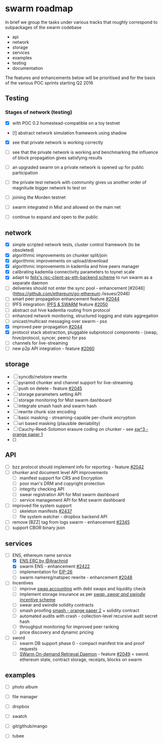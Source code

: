 # swarm roadmap 

In brief we group the tasks under various tracks that roughly correspond to subpackages of the swarm codebase

* api
* network
* storage
* services
* examples
* testing
* documentation

The features and enhancements below will be prioritised and for the basis of the various POC sprints starting Q2 2016

## Testing

### Stages of network (testing)

* [x] with POC 0.2 homestead-compatible on a toy testnet 
* [!] abstract network simulation framework using shadow
* [x] see that private network is working correctly
* [ ] see that the private network is working and benchmarking the influence of block propagation gives satisfying results
* [ ] an upgraded swarm on a private network is opened up for public participation
* [ ] the private test network with community gives us another order of magnitude bigger network to test on
* [ ] joining the Morden testnet
* [ ] swarm integrated in Mist and allowed on the main net
* [ ] continue to expand and open to the public



## network

* [x] simple scripted network tests, cluster control framework (to be obsoleted)
* [x] algorithmic improvements on chunker split/join
* [x] algorithmic improvements on upload/download
* [x] algorithmic improvements in kademlia and hive peers manager 
* [x] calibrating kademlia connectivity parameters to toynet scale
* [x] adapt to [felix's rpc-client-as-eth-backend scheme](http://twurst.com/articles/geth-1.5-api.html) to run swarm as a separate daemon 
* [ ] deliveries should not enter the sync pool - enhancement [#2046](https://github.com/ethereum/go-ethereum /issues/2046)
* [ ] smart peer propagation enhancement feature [#2044](https://github.com/ethereum/go-ethereum/issues/2044)
* [ ] IPFS integration: [IPFS & SWARM](https://github.com/ethereum/go-ethereum/wiki/IPFS-&-SWARM)  feature [#2050](https://github.com/ethereum/go-ethereum/issues/2050)
* [ ] abstract out hive kademlia  routing from protocol
* [ ] enhanced network monitoring, structured logging and stats aggregation
* [ ] unicast/multicast messaging over swarm - pss 
* [x] improved peer propagation [#2044](https://github.com/ethereum/go-ethereum/issues/2044)
* [x] protocol stack abstraction, pluggable subprotocol components - (swap, hive/protocol, syncer, peers) for pss
* [ ] channels for live-streaming 
* [ ] new p2p API integration - feature [#2060](https://github.com/ethereum/go-ethereum/issues/2060)

## storage
* [ ] syncdb/netstore rewrite
* [ ] pyramid chunker and channel support for live-streaming
* [ ] push on delete - feature [#2045](https://github.com/ethereum/go-ethereum/issues/2045)
* [ ] storage parameters setting API
* [ ] storage monitoring  for Mist swarm dashboard
* [ ] integrate smash hash and swarm hash
* [ ] rewrite chunk size encoding
* [ ] basic masking - streaming-capable per-chunk encryption 
* [ ] uri based masking (plausible deniability)
* [ ] Cauchy-Reed-Solomon erasure coding on chunker - see [sw^3 - orange paper 1](http://swarm-gateways.net/bzz:/swarm/ethersphere/orange-papers/1/sw^3.pdf)
* [ ] 

## API
* [ ] bzz protocol should implement info for reporting - feature [#2042](https://github.com/ethereum/go-ethereum/issues/2042)
* [ ] chunker and document level API improvements
  * [ ] manifest support for CRS and Encryption
  * [ ] poor man's DRM and copyright protection
  * [ ] integrity checking API
  * [ ] swear registration API for Mist swarm dashboard
  * [ ] service management API for Mist swarm dashboard
* [ ] improved file system support
  * [ ] skeleton manifests [#2437](https://github.com/ethereum/go-ethereum/issues/2437)
  * [ ] file system watcher - dropbox backend API
* [ ] remove [BZZ] tag from logs swarm - enhancement [#2345](https://github.com/ethereum/go-ethereum/issues/2345)
* [ ] support CBOR binary json

## services

* [ ] ENS, ethereum name service
  * [x] [ENS ERC by @Arachnid](https://github.com/Arachnid/EIPs/blob/ens/EIPS/eip-draft-ens.md)
  * [x] swarm ENS - enhancement [#2422](https://github.com/ethereum/go-ethereum/issues/2422)
  * [ ] implementation for [EIP-26](https://github.com/ethereum/EIPs/issues/26)
  * [ ] swarm namereg/natspec rewrite - enhancement [#2048](https://github.com/ethereum/go-ethereum/issues/2048)
* [ ] Incentives
  * [ ] improve [swap accounting](https://github.com/ethersphere/swarm/wiki/Swap) with debt swaps and liquidity check
  * [ ] implement storage insurance as per [_swap, swear and swindle_ incentive scheme](http://swarm-gateways.net/bzz:/swarm/ethersphere/orange-papers/1/sw^3.pdf)
  * [ ] swear and swindle solidity contracts
  * [ ] smash proofing [smash - orange paper 2](http://swarm-gateways.net/bzz:/swarm/ethersphere/orange-papers/2/smash.pdf) + solidity contract
  * [ ] automated audits with crash - collection-level recursive audit secret hash
  * [ ] throughput monitoring for improved peer ranking
  * [ ] price discovery and dynamic pricing 
* [ ] sword
  * [ ] swarm DB support phase 0 - compact manifest trie and proof requests
  * [ ] [SWarm On-demand Retrieval Daemon](https://gist.github.com/zelig/aa6eb43615e12d834d9f) - feature [#2049](https://github.com/ethereum/go-ethereum/issues/2049) = sword. ethereum state, contract storage, receipts, blocks on swarm

## examples

* [ ] photo album
* [ ] file manager
* [ ] dropbox
* [ ] swatch
* [ ] git/github/mango
* [ ] tubee

